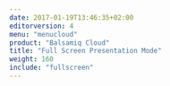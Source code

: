 ```yaml
---
date: 2017-01-19T13:46:35+02:00
editorversion: 4
menu: "menucloud"
product: "Balsamiq Cloud"
title: "Full Screen Presentation Mode"
weight: 160
include: "fullscreen"
---
```

